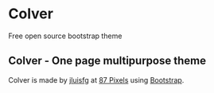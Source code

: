 # Colver
Free open source bootstrap theme
<h2>Colver - One page multipurpose theme</h2>
<p>Colver is made by <a href="http://twitter.com/jluisfg">jluisfg</a> at <a href="http://87pixels.com">87 Pixels</a> using <a href="http://getbootstrap.com">Bootstrap</a>. 
